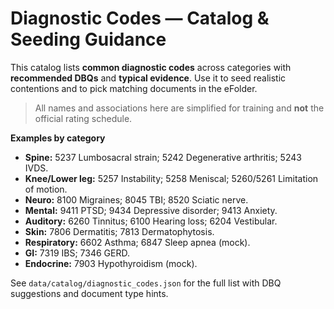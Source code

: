 # Diagnostic Codes — Catalog & Seeding Guidance

This catalog lists **common diagnostic codes** across categories with **recommended DBQs** and **typical evidence**.
Use it to seed realistic contentions and to pick matching documents in the eFolder.

> All names and associations here are simplified for training and **not** the official rating schedule.

**Examples by category**
- **Spine:** 5237 Lumbosacral strain; 5242 Degenerative arthritis; 5243 IVDS.
- **Knee/Lower leg:** 5257 Instability; 5258 Meniscal; 5260/5261 Limitation of motion.
- **Neuro:** 8100 Migraines; 8045 TBI; 8520 Sciatic nerve.
- **Mental:** 9411 PTSD; 9434 Depressive disorder; 9413 Anxiety.
- **Auditory:** 6260 Tinnitus; 6100 Hearing loss; 6204 Vestibular.
- **Skin:** 7806 Dermatitis; 7813 Dermatophytosis.
- **Respiratory:** 6602 Asthma; 6847 Sleep apnea (mock).
- **GI:** 7319 IBS; 7346 GERD.
- **Endocrine:** 7903 Hypothyroidism (mock).

See `data/catalog/diagnostic_codes.json` for the full list with DBQ suggestions and document type hints.
